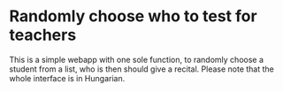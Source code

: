 # Randomly choose who to test for teachers

This is a simple webapp with one sole function, to randomly choose a student from a list, who is then should give a recital.
Please note that the whole interface is in Hungarian.

